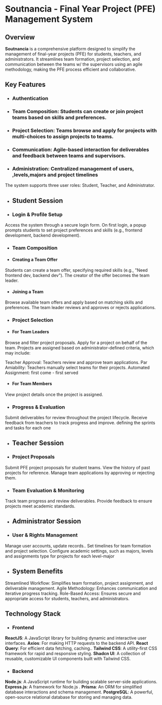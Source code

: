 # Soutnancia - Final Year Project (PFE) Management System

## Overview

**Soutnancia** is a comprehensive platform designed to simplify the management of final-year projects (PFE) for students, teachers, and administrators. It streamlines team formation, project selection, and communication between the teams w/ the supervisors using an agile methodology, making the PFE process efficient and collaborative.

## Key Features

- ### Authentication
- ### Team Composition: Students can create or join project teams based on skills and preferences.
- ### Project Selection: Teams browse and apply for projects with multi-choices to assign projects to teams.
- ### Communication: Agile-based interaction for deliverables and feedback between teams and supervisors.
- ### Administration: Centralized management of users, ,levels,majors and project timelines

The system supports three user roles: Student, Teacher, and Administrator.

- ## Student Session
- ### Login & Profile Setup

Access the system through a secure login form.
On first login, a popup prompts students to set project preferences and skills (e.g., frontend development, backend development).

- ### Team Composition
- #### Creating a Team Offer

Students can create a team offer, specifying required skills (e.g., "Need frontend dev, backend dev").
The creator of the offer becomes the team leader.

- #### Joining a Team

Browse available team offers and apply based on matching skills and preferences.
The team leader reviews and approves or rejects applications.

- ### Project Selection
- #### For Team Leaders

Browse and filter project proposals.
Apply for a project on behalf of the team.
Projects are assigned based on administrator-defined criteria, which may include:

Teacher Approval: Teachers review and approve team applications.
Par Amiability: Teachers manually select teams for their projects.
Automated Assignment: first come - first served

- #### For Team Members

View project details once the project is assigned.

- ### Progress & Evaluation

Submit deliverables for review throughout the project lifecycle.
Receive feedback from teachers to track progress and improve.
defining the sprints and tasks for each one

- ## Teacher Session
- ### Project Proposals

Submit PFE project proposals for student teams.
View the history of past projects for reference.
Manage team applications by approving or rejecting them.

- ### Team Evaluation & Monitoring

Track team progress and review deliverables.
Provide feedback to ensure projects meet academic standards.

- ## Administrator Session
- ### User & Rights Management

Manage user accounts, update records..
Set timelines for team formation and project selection.
Configure academic settings, such as majors, levels and assignments type for projects for each level-major 


- ## System Benefits

Streamlined Workflow: Simplifies team formation, project assignment, and deliverable management.
Agile Methodology: Enhances communication and iterative progress tracking.
Role-Based Access: Ensures secure and appropriate access for students, teachers, and administrators.

## Technology Stack

- ### Frontend
**ReactJS**: A JavaScript library for building dynamic and interactive user interfaces.
**Axios**: For making HTTP requests to the backend API.
**React Query**: For efficient data fetching, caching..
**Tailwind CSS**: A utility-first CSS framework for rapid and responsive styling.
**Shadcn UI**: A collection of reusable, customizable UI components built with Tailwind CSS.
- ### Backend
**Node.js**: A JavaScript runtime for building scalable server-side applications.
**Express.js**: A framework for Node.js .
**Prisma**: An ORM for simplified database interactions and schema management.
**PostgreSQL**: A powerful, open-source relational database for storing and managing data.
